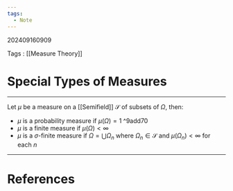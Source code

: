 ```yaml
---
tags:
  - Note
---
```

202409160909

Tags : [[Measure Theory]]
# Special Types of Measures
---
Let $\mu$ be a measure on a [[Semifield]] $\mathcal S$ of subsets of $\Omega$, then:
- $\mu$ is a probability measure if $\mu(\Omega)=1$ ^9add70
- $\mu$ is a finite measure if $\mu(\Omega) < \infty$
- $\mu$ is a $\sigma$-finite measure if $\Omega = \bigcup \Omega_n$ where $\Omega_{n} \in \mathcal S$ and $\mu(\Omega_{n})<\infty$ for each $n$


---
# References
